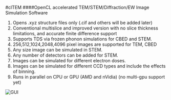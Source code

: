 #clTEM
####OpenCL accelerated TEM/STEM/Diffraction/EW Image Simulation Software

1. Opens .xyz structure files only (.cif and others will be added later)
1. Conventional multislice and improved version with no slice thickness limitations, and accurate finite difference support
1. Supports TDS via frozen phonon simulations for CBED and STEM.
1. 256,512,1024,2048,4096 pixel images are supported for TEM, CBED
1. Any size image can be simulated in STEM.
1. Any number of detectors can be added for STEM.
1. Images can be simulated for different electron doses. 
1. Images can be simulated for different CCD types and include the effects of binning. 
1. Runs in parallel on CPU or GPU (AMD and nVidia) (no multi-gpu support yet)

![GUI](http://adyson.github.io/clTEM/cltemscreen.png)
